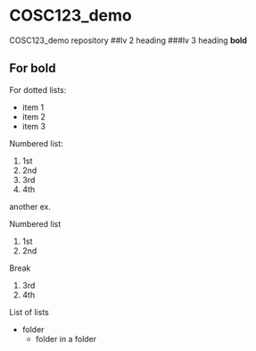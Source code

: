 # COSC123_demo
COSC123_demo repository
##lv 2 heading
###lv 3 heading **bold**
## For bold ##

For dotted lists:
- item 1
- item 2
- item 3

Numbered list:
1. 1st
2. 2nd
1. 3rd
1. 4th

another ex.

Numbered list
1. 1st
2. 2nd

Break

1. 3rd
1. 4th

List of lists
- folder
  - folder in a folder
